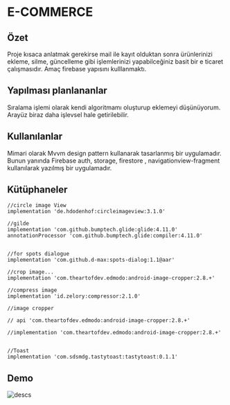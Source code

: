 # E-COMMERCE
## Özet
Proje kısaca anlatmak gerekirse mail ile kayıt olduktan sonra ürünlerinizi   ekleme, silme, güncelleme gibi işlemlerinizi yapabilceğiniz basit bir e ticaret çalışmasıdır. Amaç firebase yapısını kulllanmaktı.
## Yapılması planlananlar
Sıralama işlemi olarak kendi algoritmamı oluşturup eklemeyi düşünüyorum. Arayüz biraz daha işlevsel hale getirilebilir.
## Kullanılanlar
Mimari olarak Mvvm design pattern kullanarak tasarlanmış bir uygulamadır. Bunun yanında Firebase auth, storage, firestore , navigationview-fragment kullanılarak yazılmış bir uygulamadır.
## Kütüphaneler
    
    //circle image View
    implementation 'de.hdodenhof:circleimageview:3.1.0'
    
    //gilde
    implementation 'com.github.bumptech.glide:glide:4.11.0'
    annotationProcessor 'com.github.bumptech.glide:compiler:4.11.0'
    

    //for spots dialogue
    implementation 'com.github.d-max:spots-dialog:1.1@aar'

    //crop image...
    implementation 'com.theartofdev.edmodo:android-image-cropper:2.8.+'

    //compress image
    implementation 'id.zelory:compressor:2.1.0'
    
    //image cropper
    
    // api 'com.theartofdev.edmodo:android-image-cropper:2.8.+'
   
    //implementation 'com.theartofdev.edmodo:android-image-cropper:2.8.+'
    
    
    //Toast
    implementation 'com.sdsmdg.tastytoast:tastytoast:0.1.1'
    
 ## Demo
![descs](https://user-images.githubusercontent.com/27029629/98483430-3eea4780-2219-11eb-84f0-c8b42e325367.gif)
